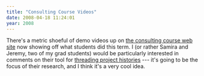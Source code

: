 ```yaml
---
title: "Consulting Course Videos"
date: 2008-04-18 11:24:01
year: 2008
---
```

There's a metric shoeful of demo videos up on <a href="https://stanley.cdf.toronto.edu/drproject/consulting-2008-01">the consulting course web site</a> now showing off what students did this term.  I (or rather Samira and Jeremy, two of my grad students) would be particularly interested in comments on their tool for <a href="http://aperte.org/2008/04/18/threading-software-project-histories/">threading project histories</a> --- it's going to be the focus of their research, and I think it's a very cool idea.
